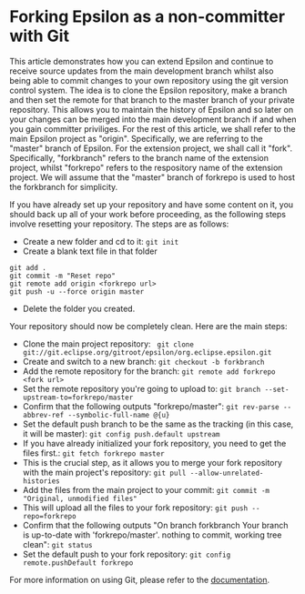 # Forking Epsilon as a non-committer with Git

This article demonstrates how you can extend Epsilon and continue to receive source updates from the main development branch whilst also being able to commit changes to your own repository using the git version control system. The idea is to clone the Epsilon repository, make a branch and then set the remote for that branch to the master branch of your private repository. This allows you to maintain the history of Epsilon and so later on your changes can be merged into the main development branch if and when you gain committer priviliges. For the rest of this article, we shall refer to the main Epsilon project as "origin". Specifically, we are referring to the "master" branch of Epsilon. For the extension project, we shall call it "fork". Specifically, "forkbranch" refers to the branch name of the extension project, whilst "forkrepo" refers to the respository name of the extension project. We will assume that the "master" branch of forkrepo is used to host the forkbranch for simplicity.

If you have already set up your repository and have some content on it, you should back up all of your work before proceeding, as the following steps involve resetting your repository. The steps are as follows:

- Create a new folder and cd to it: `git init`
- Create a blank text file in that folder

```
git add .
git commit -m "Reset repo"
git remote add origin <forkrepo url>
git push -u --force origin master
```
- Delete the folder you created.

Your repository should now be completely clean. Here are the main steps:

- Clone the main project repository: `
git clone git://git.eclipse.org/gitroot/epsilon/org.eclipse.epsilon.git`
- Create and switch to a new branch: `git checkout -b forkbranch`
- Add the remote repository for the branch: `git remote add forkrepo <fork url>`
- Set the remote repository you're going to upload to: `git branch --set-upstream-to=forkrepo/master`
- Confirm that the following outputs "forkrepo/master": `git rev-parse --abbrev-ref --symbolic-full-name @{u}`
- Set the default push branch to be the same as the tracking (in this case, it will be master): `git config push.default upstream`
- If you have already initialized your fork repository, you need to get the files first.: `git fetch forkrepo master`
- This is the crucial step, as it allows you to merge your fork repository with the main project's repository: `git pull --allow-unrelated-histories`
- Add the files from the main project to your commit: `git commit -m "Original, unmodified files"`
- This will upload all the files to your fork repository: `git push --repo=forkrepo`
- Confirm that the following outputs "On branch forkbranch Your branch is up-to-date with 'forkrepo/master'. nothing to commit, working tree clean": `git status`
- Set the default push to your fork repository: `git config remote.pushDefault forkrepo`

For more information on using Git, please refer to the
[documentation](https://git-scm.com/documentation).
